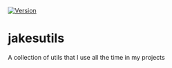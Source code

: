 [![Version](https://img.shields.io/pypi/v/jakesutils)](https://pypi.org/project/jakesutils)

# jakesutils
A collection of utils that I use all the time in my projects

